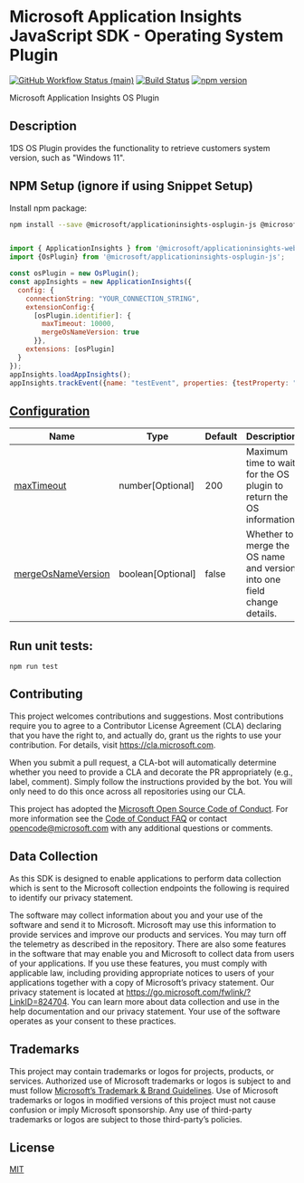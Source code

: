 # Microsoft Application Insights JavaScript SDK - Operating System Plugin

[![GitHub Workflow Status (main)](https://img.shields.io/github/actions/workflow/status/microsoft/ApplicationInsights-JS/ci.yml?branch=main)](https://github.com/microsoft/ApplicationInsights-JS/tree/main)
[![Build Status](https://dev.azure.com/mseng/AppInsights/_apis/build/status%2FAppInsights%20-%20DevTools%2F1DS%20JavaScript%20SDK%20web%20SKU%20(main%3B%20master)?branchName=main)](https://dev.azure.com/mseng/AppInsights/_build/latest?definitionId=8184&branchName=main)
[![npm version](https://badge.fury.io/js/%40microsoft%2Fapplicationinsights-osplugin-js.svg)](https://badge.fury.io/js/%40microsoft%2Fapplicationinsights-osplugin-js)

Microsoft Application Insights OS Plugin

## Description
1DS OS Plugin provides the functionality to retrieve customers system version, such as "Windows 11".

## NPM Setup (ignore if using Snippet Setup)

Install npm package:

```bash
npm install --save @microsoft/applicationinsights-osplugin-js @microsoft/applicationinsights-web
```

```js

import { ApplicationInsights } from '@microsoft/applicationinsights-web';
import {OsPlugin} from '@microsoft/applicationinsights-osplugin-js';

const osPlugin = new OsPlugin();
const appInsights = new ApplicationInsights({
  config: {
    connectionString: "YOUR_CONNECTION_STRING",
    extensionConfig:{
      [osPlugin.identifier]: {
        maxTimeout: 10000,
        mergeOsNameVersion: true
      }},
    extensions: [osPlugin]
  }
});
appInsights.loadAppInsights();
appInsights.trackEvent({name: "testEvent", properties: {testProperty: "testValue"}});

```
## [Configuration](https://microsoft.github.io/ApplicationInsights-JS/webSdk/applicationinsights-osplugin-js/interfaces/IOSPluginConfiguration.html)

| Name | Type | Default | Description |
|------|------|---------|-------------|
| [maxTimeout](https://microsoft.github.io/ApplicationInsights-JS/webSdk/applicationinsights-osplugin-js/interfaces/IOSPluginConfiguration.html#maxTimeout) | number[Optional]| 200 | Maximum time to wait for the OS plugin to return the OS information |
| [mergeOsNameVersion](https://microsoft.github.io/ApplicationInsights-JS/webSdk/applicationinsights-osplugin-js/interfaces/IOSPluginConfiguration.html#mergeOsNameVersion) | boolean[Optional] | false | Whether to merge the OS name and version into one field change details. |


## Run unit tests:
```
npm run test
```

## Contributing

This project welcomes contributions and suggestions. Most contributions require you to
agree to a Contributor License Agreement (CLA) declaring that you have the right to,
and actually do, grant us the rights to use your contribution. For details, visit
https://cla.microsoft.com.

When you submit a pull request, a CLA-bot will automatically determine whether you need
to provide a CLA and decorate the PR appropriately (e.g., label, comment). Simply follow the
instructions provided by the bot. You will only need to do this once across all repositories using our CLA.

This project has adopted the [Microsoft Open Source Code of Conduct](https://opensource.microsoft.com/codeofconduct/).
For more information see the [Code of Conduct FAQ](https://opensource.microsoft.com/codeofconduct/faq/)
or contact [opencode@microsoft.com](mailto:opencode@microsoft.com) with any additional questions or comments.

## Data Collection

As this SDK is designed to enable applications to perform data collection which is sent to the Microsoft collection endpoints the following is required to identify our privacy statement.

The software may collect information about you and your use of the software and send it to Microsoft. Microsoft may use this information to provide services and improve our products and services. You may turn off the telemetry as described in the repository. There are also some features in the software that may enable you and Microsoft to collect data from users of your applications. If you use these features, you must comply with applicable law, including providing appropriate notices to users of your applications together with a copy of Microsoft’s privacy statement. Our privacy statement is located at https://go.microsoft.com/fwlink/?LinkID=824704. You can learn more about data collection and use in the help documentation and our privacy statement. Your use of the software operates as your consent to these practices.

## Trademarks

This project may contain trademarks or logos for projects, products, or services. Authorized use of Microsoft trademarks or logos is subject to and must follow [Microsoft’s Trademark & Brand Guidelines](https://www.microsoft.com/en-us/legal/intellectualproperty/trademarks/usage/general). Use of Microsoft trademarks or logos in modified versions of this project must not cause confusion or imply Microsoft sponsorship. Any use of third-party trademarks or logos are subject to those third-party’s policies.

## License

[MIT](LICENSE)
